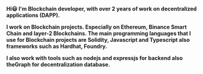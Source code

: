 **Hi:smiley: I'm Blockchain developer, with over 2 years of work on decentralized applications (DAPP).**

**I work on Blockchain projects. Especially on Ethereum, Binance Smart Chain and layer-2 Blockchains. The main programming languages that I use for Blockchain projects are Solidity, Javascript and Typescript also frameworks such as Hardhat, Foundry.**

**I also work with tools such as nodejs and expressjs for backend also theGraph for decentralization database.**
